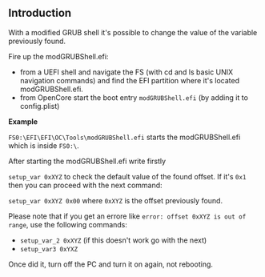 ## Introduction

With a modified GRUB shell it's possible to change the value of the variable previously found.

Fire up the modGRUBShell.efi:

- from a UEFI shell and navigate the FS (with cd and ls basic UNIX navigation commands) and find the EFI partition where it's located modGRUBShell.efi.
- from OpenCore start the boot entry `modGRUBShell.efi` (by adding it to config.plist)

**Example**

`FS0:\EFI\EFI\OC\Tools\modGRUBShell.efi` starts the modGRUBShell.efi which is inside `FS0:\`. 

After starting the modGRUBShell.efi write firstly 

`setup_var 0xXYZ` to check the default value of the found offset. If it's `0x1` then you can proceed with the next command: 

`setup_var 0xXYZ 0x00` where `0xXYZ` is the offset previously found.

Please note that if you get an errore like `error: offset 0xXYZ is out of range`, use the following commands:

- `setup_var_2 0xXYZ` (if this doesn't work go with the next)
- `setup_var3 0xYXZ`

Once did it, turn off the PC and turn it on again, not rebooting.
